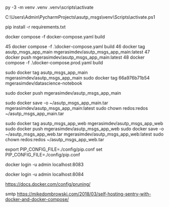 py -3 -m venv .venv
.venv\scripts\activate

C:\Users\Admin\PycharmProjects\asutp_msgs\venv\Scripts\activate.ps1

pip install -r requirements.txt

docker compose -f docker-compose.yaml build

45 docker compose -f .\docker-compose.yaml build
  46 docker tag asutp_msgs_app_main mgerasimdev/asutp_msgs_app_main:latest
  47 docker push mgerasimdev/asutp_msgs_app_main:latest
  48 docker compose -f .\docker-compose.prod.yaml build


sudo docker tag asutp_msgs_app_main mgerasimdev/asutp_msgs_app_main
sudo docker tag 66a976b71b54 mgerasimdev/datascience-notebook

sudo docker push mgerasimdev/asutp_msgs_app_main

sudo docker save -o ~/asutp_msgs_app_main.tar mgerasimdev/asutp_msgs_app_main:latest
sudo chown redos:redos ~/asutp_msgs_app_main.tar 


sudo docker tag asutp_msgs_app_web mgerasimdev/asutp_msgs_app_web
sudo docker push mgerasimdev/asutp_msgs_app_web
sudo docker save -o ~/asutp_msgs_app_web.tar mgerasimdev/asutp_msgs_app_web:latest
sudo chown redos:redos ~/asutp_msgs_app_web.tar 


export PIP_CONFIG_FILE=./config/pip.conf
set PIP_CONFIG_FILE=./config/pip.conf

docker login -u admin localhost:8083

docker login -u admin localhost:8084

https://docs.docker.com/config/pruning/


smtp
https://mikedombrowski.com/2018/03/self-hosting-sentry-with-docker-and-docker-compose/